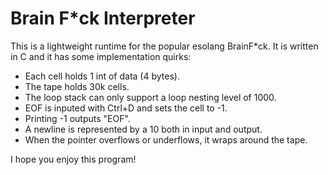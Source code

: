 # Brain F*ck Interpreter
This is a lightweight runtime for the popular esolang BrainF*ck.
It is written in C and it has some implementation quirks:
- Each cell holds 1 int of data (4 bytes).
- The tape holds 30k cells.
- The loop stack can only support a loop nesting level of 1000.
- EOF is inputed with Ctrl+D and sets the cell to -1.
- Printing -1 outputs "EOF".
- A newline is represented by a 10 both in input and output.
- When the pointer overflows or underflows, it wraps around the tape.

I hope you enjoy this program! 

